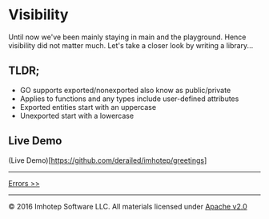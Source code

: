# Visibility

Until now we've been mainly staying in main and the playground.
Hence visibility did not matter much. 
Let's take a closer look by writing a library...

## TLDR;

* GO supports exported/nonexported also know as public/private
* Applies to functions and any types include user-defined attributes 
* Exported entities start with an uppercase
* Unexported start with a lowercase

## Live Demo

(Live Demo)[https://github.com/derailed/imhotep/greetings]

---
[Errors >>](1.09_testing.md)

---
© 2016 Imhotep Software LLC. All materials licensed under [Apache v2.0](http://www.apache.org/licenses/LICENSE-2.0)